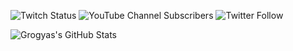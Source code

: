 ![Twitch Status](https://img.shields.io/twitch/status/grogyas?color=e31448&logo=twitch&logoColor=%23e31448&style=for-the-badge) ![YouTube Channel Subscribers](https://img.shields.io/youtube/channel/subscribers/UCwHbX6_frkjZnhmIHcxmMrQ?color=e31448&label=YOUTUBE&logo=youtube&logoColor=e31448&style=for-the-badge) ![Twitter Follow](https://img.shields.io/twitter/follow/grogyas?color=e31448&label=TWITTER&logo=twitter&logoColor=e31448&style=for-the-badge)

<img align="left" alt="Grogyas's GitHub Stats" src="https://grogystats.vercel.app/api?username=Grogyas&show_icons=true&hide_border=true&theme=radical" />
